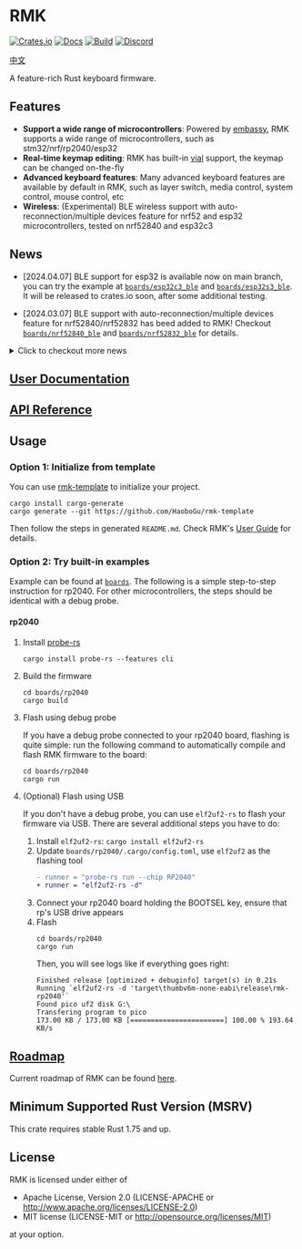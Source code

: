 # RMK

[![Crates.io](https://img.shields.io/crates/v/rmk)](https://crates.io/crates/rmk)
[![Docs](https://img.shields.io/docsrs/rmk)](https://docs.rs/rmk/latest/rmk/)
[![Build](https://github.com/haobogu/rmk/actions/workflows/build.yml/badge.svg)](https://github.com/HaoboGu/rmk/actions)
[![Discord](https://img.shields.io/discord/1166665039793639424?label=discord)](https://discord.gg/HHGA7pQxkG)

[中文](https://github.com/HaoboGu/rmk/blob/main/README_zh.md)

A feature-rich Rust keyboard firmware. 

## Features

- **Support a wide range of microcontrollers**: Powered by [embassy](https://github.com/embassy-rs/embassy), RMK supports a wide range of microcontrollers, such as stm32/nrf/rp2040/esp32
- **Real-time keymap editing**: RMK has built-in [vial](https://get.vial.today) support, the keymap can be changed on-the-fly
- **Advanced keyboard features**: Many advanced keyboard features are available by default in RMK, such as layer switch, media control, system control, mouse control, etc
- **Wireless**: (Experimental) BLE wireless support with auto-reconnection/multiple devices feature for nrf52 and esp32 microcontrollers, tested on nrf52840 and esp32c3

## News

- [2024.04.07] BLE support for esp32 is available now on main branch, you can try the example at [`boards/esp32c3_ble`](https://github.com/HaoboGu/rmk/blob/main/boards/esp32c3_ble/src/main.rs) and [`boards/esp32s3_ble`](https://github.com/HaoboGu/rmk/blob/main/boards/esp32s3_ble/src/main.rs). It will be released to crates.io soon, after some additional testing.

- [2024.03.07] BLE support with auto-reconnection/multiple devices feature for nrf52840/nrf52832 has beed added to RMK! Checkout [`boards/nrf52840_ble`](https://github.com/HaoboGu/rmk/blob/main/boards/nrf52840_ble/src/main.rs) and [`boards/nrf52832_ble`](https://github.com/HaoboGu/rmk/blob/main/boards/nrf52832_ble/src/main.rs) for details.

<details>

<summary>Click to checkout more news</summary>

- [2024.02.18] Version `0.1.4` is just released! This release contains a new [build script](https://github.com/HaoboGu/rmk/blob/main/boards/stm32h7/build.rs) for generating vial config, minor API update and a brand new [user documentation page](https://haobogu.github.io/rmk).

- [2024.01.26] 🎉[rmk-template](https://github.com/HaoboGu/rmk-template) is released! Now you can create your own keyboard firmware with a single command: `cargo generate --git https://github.com/HaoboGu/rmk-template`

- [2024.01.18] RMK just released version `0.1.0`! By migrating to [Embassy](https://github.com/embassy-rs/embassy), RMK now has better async support, more supported MCUs and much easier usages than before. For examples, check [`boards`](https://github.com/HaoboGu/rmk/tree/main/boards) folder!

</details>

## [User Documentation](https://haobogu.github.io/rmk/guide_overview.html) 

## [API Reference](https://docs.rs/rmk/latest/rmk/)

## Usage

### Option 1: Initialize from template
You can use [rmk-template](https://github.com/HaoboGu/rmk-template) to initialize your project.

```shell
cargo install cargo-generate
cargo generate --git https://github.com/HaoboGu/rmk-template
```

Then follow the steps in generated `README.md`. Check RMK's [User Guide](https://haobogu.github.io/rmk/guide_overview.html) for details.

### Option 2: Try built-in examples

Example can be found at [`boards`](https://github.com/HaoboGu/rmk/blob/main/boards). The following is a simple
step-to-step instruction for rp2040. For other microcontrollers, the steps should be identical with a debug probe.

#### rp2040

1. Install [probe-rs](https://github.com/probe-rs/probe-rs)

   ```shell
   cargo install probe-rs --features cli
   ```

2. Build the firmware

   ```shell
   cd boards/rp2040
   cargo build
   ```

3. Flash using debug probe

   If you have a debug probe connected to your rp2040 board, flashing is quite simple: run the following command to automatically compile and flash RMK firmware to the board:

   ```shell
   cd boards/rp2040
   cargo run
   ```

4. (Optional) Flash using USB

   If you don't have a debug probe, you can use `elf2uf2-rs` to flash your firmware via USB. There are several additional steps you have to do:

   1. Install `elf2uf2-rs`: `cargo install elf2uf2-rs`
   2. Update `boards/rp2040/.cargo/config.toml`, use `elf2uf2` as the flashing tool
      ```diff
      - runner = "probe-rs run --chip RP2040"
      + runner = "elf2uf2-rs -d"
      ```
   3. Connect your rp2040 board holding the BOOTSEL key, ensure that rp's USB drive appears
   4. Flash
      ```shell
      cd boards/rp2040
      cargo run
      ```
      Then, you will see logs like if everything goes right:
      ```shell
      Finished release [optimized + debuginfo] target(s) in 0.21s
      Running `elf2uf2-rs -d 'target\thumbv6m-none-eabi\release\rmk-rp2040'`
      Found pico uf2 disk G:\
      Transfering program to pico
      173.00 KB / 173.00 KB [=======================] 100.00 % 193.64 KB/s  
      ```

## [Roadmap](https://haobogu.github.io/rmk/roadmap.html)

Current roadmap of RMK can be found [here](https://haobogu.github.io/rmk/roadmap.html).

## Minimum Supported Rust Version (MSRV)

This crate requires stable Rust 1.75 and up. 

## License

RMK is licensed under either of

- Apache License, Version 2.0 (LICENSE-APACHE or <http://www.apache.org/licenses/LICENSE-2.0>)
- MIT license (LICENSE-MIT or <http://opensource.org/licenses/MIT>)

at your option.
